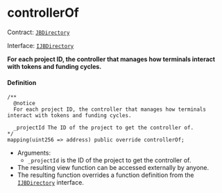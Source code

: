 # controllerOf

Contract: [`JBDirectory`](/v4/deprecated/v2/contracts/jbdirectory/)​‌

Interface: [`IJBDirectory`](/v4/deprecated/v2/interfaces/ijbdirectory.md)

**For each project ID, the controller that manages how terminals interact with tokens and funding cycles.**

#### Definition

```
/**
  @notice
  For each project ID, the controller that manages how terminals interact with tokens and funding cycles.

  _projectId The ID of the project to get the controller of.
*/
mapping(uint256 => address) public override controllerOf;
```

* Arguments:
  * `_projectId` is the ID of the project to get the controller of.
* The resulting view function can be accessed externally by anyone.
* The resulting function overrides a function definition from the [`IJBDirectory`](/v4/deprecated/v2/interfaces/ijbdirectory.md) interface.
